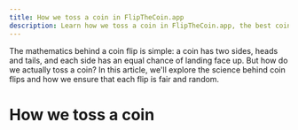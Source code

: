 ```yaml
---
title: How we toss a coin in FlipTheCoin.app
description: Learn how we toss a coin in FlipTheCoin.app, the best coin flip simulator on the web.
---
```


The mathematics behind a coin flip is simple: a coin has two sides, heads and tails, and each side has an equal chance of landing face up. But how do we actually toss a coin? In this article, we'll explore the science behind coin flips and how we ensure that each flip is fair and random.

<!--more-->

# How we toss a coin

<!-- TODO -->
